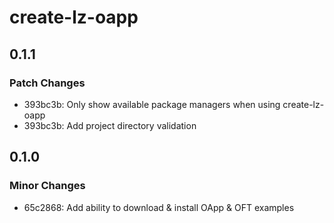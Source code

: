 # create-lz-oapp

## 0.1.1

### Patch Changes

-   393bc3b: Only show available package managers when using create-lz-oapp
-   393bc3b: Add project directory validation

## 0.1.0

### Minor Changes

-   65c2868: Add ability to download & install OApp & OFT examples
